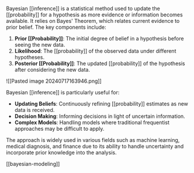Bayesian [[inference]] is a statistical method used to update the [[probability]] for a hypothesis as more evidence or information becomes available. It relies on Bayes' Theorem, which relates current evidence to prior belief. The key components include:

1. **Prior [[Probability]]**: The initial degree of belief in a hypothesis before seeing the new data.
2. **Likelihood**: The [[probability]] of the observed data under different hypotheses.
3. **Posterior [[Probability]]**: The updated [[probability]] of the hypothesis after considering the new data.

![[Pasted image 20240717163946.png]]

Bayesian [[inference]] is particularly useful for:

- **Updating Beliefs**: Continuously refining [[probability]] estimates as new data is received.
- **Decision Making**: Informing decisions in light of uncertain information.
- **Complex Models**: Handling models where traditional frequentist approaches may be difficult to apply.

The approach is widely used in various fields such as machine learning, medical diagnosis, and finance due to its ability to handle uncertainty and incorporate prior knowledge into the analysis.

[[bayesian-modeling]]